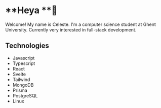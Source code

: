 # **Heya **👋
Welcome! My name is Celeste.
I'm a computer science student at Ghent University.
Currently very interested in full-stack development.

## **Technologies**
* Javascript
* Typescript
* React
* Svelte
* Tailwind
* MongoDB
* Prisma
* PostgreSQL
* Linux

